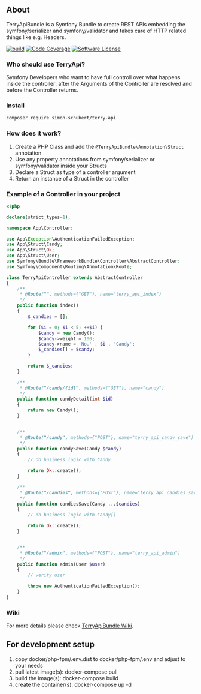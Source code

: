 ## About
TerryApiBundle is a Symfony Bundle to create REST APIs embedding the symfony/serializer and symfony/validator and takes care of HTTP related things like e.g. Headers.

[![build](https://github.com/simon-schubert/terry-api/workflows/build/badge.svg)](https://github.com/simon-schubert/terry-api)
[![Code Coverage](https://codecov.io/gh/simon-schubert/terry-api/branch/master/graph/badge.svg)](https://codecov.io/gh/simon-schubert/terry-api)
[![Software License](https://img.shields.io/badge/license-MIT-green.svg)](LICENSE)

### Who should use TerryApi?
Symfony Developers who want to have full controll over what happens inside the controller: after the Arguments of the Controller are resolved and before the Controller returns.

### Install
```sh
composer require simon-schubert/terry-api
```

### How does it work?
1. Create a PHP Class and add the `@TerryApiBundle\Annotation\Struct` annotation
1. Use any property annotations from symfony/serializer or symfony/validator inside your Structs
1. Declare a Struct as type of a controller argument 
1. Return an instance of a Struct in the controller

### Example of a Controller in your project

```php
<?php

declare(strict_types=1);

namespace App\Controller;

use App\Exception\AuthenticationFailedException;
use App\Struct\Candy;
use App\Struct\Ok;
use App\Struct\User;
use Symfony\Bundle\FrameworkBundle\Controller\AbstractController;
use Symfony\Component\Routing\Annotation\Route;

class TerryApiController extends AbstractController
{
    /**
     * @Route("", methods={"GET"}, name="terry_api_index")
     */
    public function index()
    {
        $_candies = [];

        for ($i = 0; $i < 5; ++$i) {
            $candy = new Candy();
            $candy->weight = 100;
            $candy->name = 'No.' . $i . 'Candy';
            $_candies[] = $candy;
        }

        return $_candies;
    }

    /**
     * @Route("/candy/{id}", methods={"GET"}, name="candy")
     */
    public function candyDetail(int $id)
    {
        return new Candy();
    }


    /**
     * @Route("/candy", methods={"POST"}, name="terry_api_candy_save")
     */
    public function candySave(Candy $candy)
    {
        // do business logic with Candy

        return Ok::create();
    }

    /**
     * @Route("/candies", methods={"POST"}, name="terry_api_candies_save")
     */
    public function candiesSave(Candy ...$candies)
    {
        // do business logic with Candy[]

        return Ok::create();
    }


    /**
     * @Route("/admin", methods={"POST"}, name="terry_api_admin")
     */
    public function admin(User $user)
    {
        // verify user

        throw new AuthenticationFailedException();
    }
}
```

### Wiki
For more details please check [TerryApiBundle Wiki](https://github.com/simon-schubert/terry-api/wiki).

## For development setup
1. copy docker/php-fpm/.env.dist to docker/php-fpm/.env and adjust to your needs
1. pull latest image(s): docker-compose pull
1. build the image(s): docker-compose build
1. create the container(s): docker-compose up -d